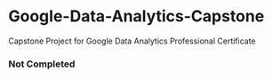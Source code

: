 # Google-Data-Analytics-Capstone
Capstone Project for Google Data Analytics Professional Certificate

### Not Completed
